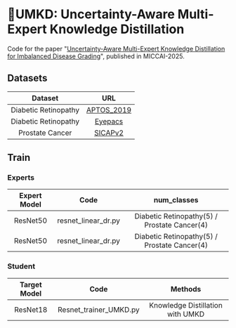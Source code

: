 # 🌋UMKD: Uncertainty-Aware Multi-Expert Knowledge Distillation
Code for the paper "[Uncertainty-Aware Multi-Expert Knowledge Distillation for Imbalanced Disease Grading](https://arxiv.org/abs/2505.00592)", published in MICCAI-2025.
## Datasets

Dataset   |        URL       
:--------------:|:------------------:|
Diabetic Retinopathy  |   [APTOS_2019](https://www.kaggle.com/datasets/mariaherrerot/aptos2019)              
Diabetic Retinopathy   |  [Eyepacs](https://zhuanlan.zhihu.com/p/683930522)        
Prostate Cancer  |   [SICAPv2](https://zhuanlan.zhihu.com/p/686314573) 

## Train
### Experts
Expert Model   |        Code     |    num_classes   
:--------------:|:------------------:|:--------------------:
ResNet50        |   resnet_linear_dr.py        |     Diabetic Retinopathy(5) / Prostate Cancer(4)             
ResNet50        |   resnet_linear_dr.py        |     Diabetic Retinopathy(5) / Prostate Cancer(4)      

### Student
Target Model    |     Code       |      Methods 
:--------------:|:-----------:|:-------------------:
ResNet18        |   Resnet_trainer_UMKD.py    |      Knowledge Distillation with UMKD
